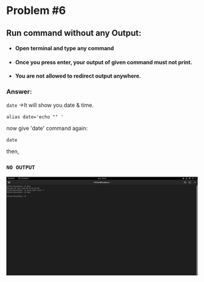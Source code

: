 # Problem #6
## Run command without any Output: 

* #### Open terminal and type any command 
* #### Once you press enter, your output of given command must not print.
* #### You are not allowed to redirect output anywhere.
### Answer:
 `date` ->It will show you date & time.
 ```
 alias date='echo "" '
 ```
 now give 'date' command again:
 ```
 date
 ```
 then,
 
 ### `NO OUTPUT`
 
 <img src="images/6.png">
 
